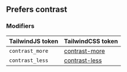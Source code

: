 ## Prefers contrast

### Modifiers

| TailwindJS token | TailwindCSS token |
| ----- | ----- |
| `contrast_more` | [contrast-more](https://tailwindcss.com/docs/hover-focus-and-other-states#prefers-contrast) |
| `contrast_less` | [contrast-less](https://tailwindcss.com/docs/hover-focus-and-other-states#prefers-contrast) |